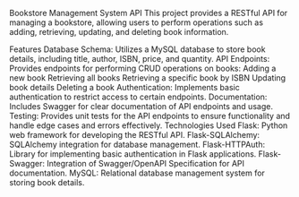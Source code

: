 Bookstore Management System API
This project provides a RESTful API for managing a bookstore, allowing users to perform operations such as adding, retrieving, updating, and deleting book information.

Features
Database Schema: Utilizes a MySQL database to store book details, including title, author, ISBN, price, and quantity.
API Endpoints: Provides endpoints for performing CRUD operations on books:
Adding a new book
Retrieving all books
Retrieving a specific book by ISBN
Updating book details
Deleting a book
Authentication: Implements basic authentication to restrict access to certain endpoints.
Documentation: Includes Swagger for clear documentation of API endpoints and usage.
Testing: Provides unit tests for the API endpoints to ensure functionality and handle edge cases and errors effectively.
Technologies Used
Flask: Python web framework for developing the RESTful API.
Flask-SQLAlchemy: SQLAlchemy integration for database management.
Flask-HTTPAuth: Library for implementing basic authentication in Flask applications.
Flask-Swagger: Integration of Swagger/OpenAPI Specification for API documentation.
MySQL: Relational database management system for storing book details.
